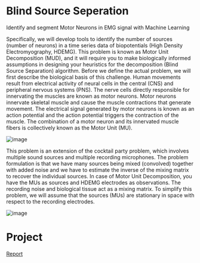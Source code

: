 # Blind Source Seperation
Identify and segment Motor Neurons in EMG signal with Machine Learning

Specifically, we will develop tools to identify the number of sources (number of neurons) in a time series data of biopotentials (High Density Electromyography, HDEMG). This problem is known as Motor Unit Decomposition (MUD), and it will require you to make biologically informed assumptions in designing your heuristics for the decomposition (Blind Source Separation) algorithm. Before we define the actual problem, we will first describe the biological basis of this challenge. Human movements result from electrical activity of neural cells in the central (CNS) and peripheral nervous systems (PNS). The nerve cells directly responsible for innervating the muscles are known as motor neurons. Motor neurons innervate skeletal muscle and cause the muscle contractions that generate movement. The electrical signal generated by motor neurons is known as an action potential and the action potential triggers the contraction of the muscle. The combination of a motor neuron and its innervated muscle fibers is collectively known as the Motor Unit (MU).

![image](https://github.com/ManoharSai2000/blind-source-seperation/assets/45100887/a64e3232-a584-4244-9325-48be9946e246)

This problem is an extension of the cocktail party problem, which involves multiple sound sources and multiple recording microphones. The problem formulation is that we have many sources being mixed (convolved) together with added noise and we have to estimate the inverse of the mixing matrix to recover the individual sources. In case of Motor Unit Decomposition, you have the MUs as sources and HDEMG electrodes as observations. The recording noise and biological tissue act as a mixing matrix. To simplify this problem, we will assume that the sources (MUs) are stationary in space with respect to the recording electrodes.

![image](https://github.com/ManoharSai2000/blind-source-seperation/assets/45100887/a67635c7-0a84-4dd3-809a-d00375dec7f9)


# Project

[Report](https://github.com/ManoharSai2000/blind-source-seperation/blob/main/report.pdf)



